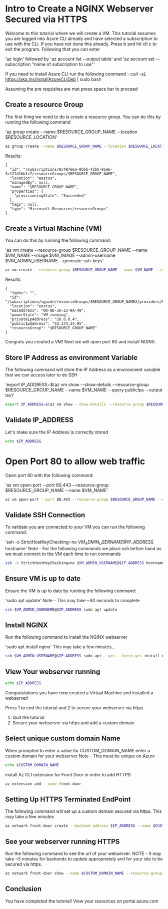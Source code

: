 # Intro to Create a NGINX Webserver Secured via HTTPS
Welcome to this tutorial where we will create a VM. This tutorial assumes you are logged into Azure CLI already and have selected a subscription to use with the CLI. If you have not done this already. Press b and hit ctl c to exit the program. Following that you can enter 

'az login' followed by 'az account list --output table' and 'az account set --subscription "name of subscription to use"'


If you need to install Azure CLI run the following command - curl -sL https://aka.ms/InstallAzureCLIDeb | sudo bash


Assuming the pre requisites are met press space bar to proceed

## Create a resource Group
The first thing we need to do is create a resource group. You can do this by running the following command

'az group create --name $RESOURCE_GROUP_NAME --location $RESOURCE_LOCATION'

```bash
az group create --name $RESOURCE_GROUP_NAME --location $RESOURCE_LOCATION
```

Results:
```
{
  "id": "/subscriptions/8c487e6a-8bbb-42bb-81e6-3c122d1bb1c7/resourceGroups/$RESOURCE_GROUP_NAME",
  "location": "eastus",
  "managedBy": null,
  "name": "$RESOURCE_GROUP_NAME",
  "properties": {
    "provisioningState": "Succeeded"
  },
  "tags": null,
  "type": "Microsoft.Resources/resourceGroups"
}

```

## Create a Virtual Machine (VM)
You can do this by running the following command:

'az vm create --resource-group $RESOURCE_GROUP_NAME --name $VM_NAME --image $VM_IMAGE --admin-username $VM_ADMIN_USERNAME --generate-ssh-keys'

```bash
az vm create --resource-group $RESOURCE_GROUP_NAME --name $VM_NAME --image $VM_IMAGE --admin-username $VM_ADMIN_USERNAME --generate-ssh-keys
```

Results:

```
{
  "fqdns": "",
  "id": "/subscriptions/<guid>/resourceGroups/$RESOURCE_GROUP_NAME2/providers/Microsoft.Compute/virtualMachines/$VM_NAME",
  "location": "eastus",
  "macAddress": "00-0D-3A-23-9A-49",
  "powerState": "VM running",
  "privateIpAddress": "10.0.0.4",
  "publicIpAddress": "52.174.34.95",
  "resourceGroup": "$RESOURCE_GROUP_NAME"
}
```

Congrats you created a VM! Next we will open port 80 and install NGINX. 

## Store IP Address as environment Variable 
The following command will store the IP Address as a environment variable that we can access later to do SSH

'export IP_ADDRESS=$(az vm show --show-details --resource-group $RESOURCE_GROUP_NAME --name $VM_NAME --query publicIps --output tsv)'

```bash
export IP_ADDRESS=$(az vm show --show-details --resource-group $RESOURCE_GROUP_NAME --name $VM_NAME --query publicIps --output tsv)
```

## Validate IP_ADDRESS
Let's make sure the IP Address is correctly stored

```bash
echo $IP_ADDRESS
```

# Open Port 80 to allow web traffic 
Open port 80 with the following command:

'az vm open-port --port 80,443 --resource-group $RESOURCE_GROUP_NAME --name $VM_NAME'

```bash
az vm open-port --port 80,443 --resource-group $RESOURCE_GROUP_NAME --name $VM_NAME
```

## Validate SSH Connection
To validate you are connected to your VM you can run the following command: 

'ssh -o StrictHostKeyChecking=no $VM_ADMIN_USERNAME@$IP_ADDRESS hostname'
Note - For the following commands we place ssh before hand as we must connect to the VM each time to run commands

```bash
ssh -o StrictHostKeyChecking=no $VM_ADMIN_USERNAME@$IP_ADDRESS hostname
```

## Ensure VM is up to date
Ensure the VM is up to date by running the following command: 

'sudo apt update'
Note - This may take ~30 seconds to complete

```bash
ssh $VM_ADMIN_USERNAME@$IP_ADDRESS sudo apt update
```

## Install NGINX
Run the following command to install the NGINX webserver

'sudo apt install nginx'
This may take a few minutes...

```bash
ssh $VM_ADMIN_USERNAME@$IP_ADDRESS sudo apt --yes --force-yes install nginx
```

## View Your webserver running

```bash
echo $IP_ADDRESS
```

Congratulations you have now created a Virtual Machine and installed a webserver!

Press 1 to end the tutorial and 2 to secure your webserver via https 

1. Quit the tutorial
2. Secure your webserver via https and add a custom domain

## Select unique custom domain Name 

When prompted to enter a value for CUSTOM_DOMAIN_NAME enter a custom domain for your webserver Note - This must be unique on Azure

```bash
echo $CUSTOM_DOMAIN_NAME
```

install Az CLI extension for Front Door in order to add HTTPS

```bash
az extension add --name front-door
```

## Setting Up HTTPS Terminated EndPoint

The following command will set up a custom domain secured via https. This may take a few minutes 
```bash
az network front-door create --backend-address $IP_ADDRESS --name $CUSTOM_DOMAIN_NAME --resource-group $RESOURCE_GROUP_NAME --accepted-protocols Http Https --forwarding-protocol HttpOnly --protocol Http 
```

## See your webserver running HTTPS

Run the following command to see the url of your webserver.
NOTE - It may take ~5 minutes for backends to update appropriately and for your site to be secured via https.

```bash
az network front-door show --name $CUSTOM_DOMAIN_NAME --resource-group $RESOURCE_GROUP_NAME --query frontendEndpoints[*].hostName --output tsv
```

## Conclusion

You have completed the tutorial! View your resources on portal.azure.com 
